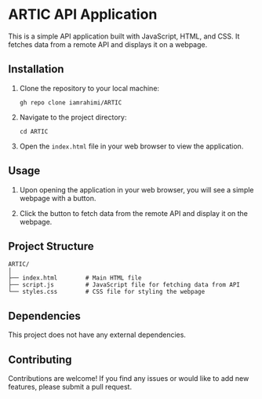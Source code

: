 

# ARTIC API Application

This is a simple API application built with JavaScript, HTML, and CSS. It fetches data from a remote API and displays it on a webpage.

## Installation

1. Clone the repository to your local machine:

    ```
    gh repo clone iamrahimi/ARTIC
    ```

2. Navigate to the project directory:

    ```
    cd ARTIC
    ```

3. Open the `index.html` file in your web browser to view the application.

## Usage

1. Upon opening the application in your web browser, you will see a simple webpage with a button.

2. Click the button to fetch data from the remote API and display it on the webpage.

## Project Structure

```
ARTIC/
│
├── index.html        # Main HTML file
├── script.js         # JavaScript file for fetching data from API
└── styles.css        # CSS file for styling the webpage
```

## Dependencies

This project does not have any external dependencies.

## Contributing

Contributions are welcome! If you find any issues or would like to add new features, please submit a pull request.
